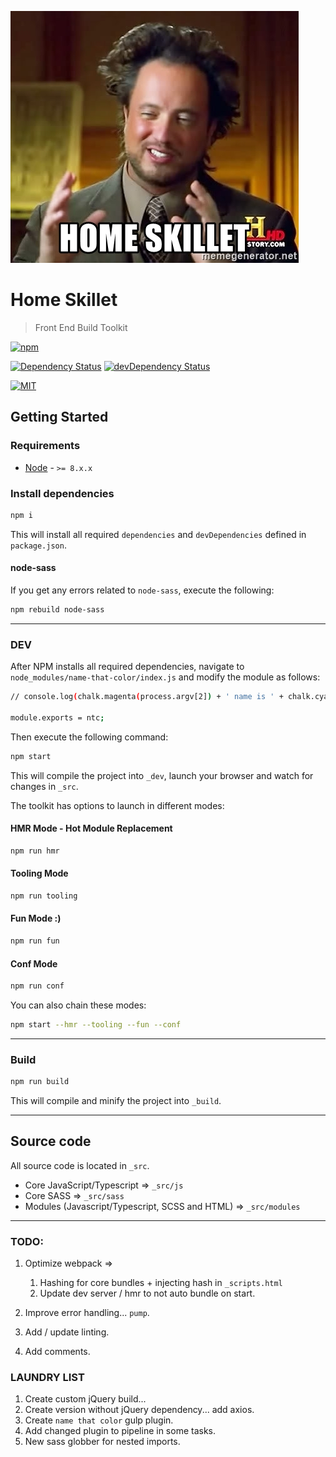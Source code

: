 ![homeskillet]

# Home Skillet
> Front End Build Toolkit

[![npm][npm-image]]()

[![Dependency Status][dep-image]][dep-url] [![devDependency Status][dev-dep-image]][dev-dep-url]

[![MIT][mit-image]][mit-url]

## Getting Started

### Requirements
* [Node][node-url] - `>= 8.x.x`

### Install dependencies
```sh
npm i
```
This will install all required `dependencies` and `devDependencies` defined in `package.json`.

#### node-sass
If you get any errors related to `node-sass`, execute the following:
```sh
npm rebuild node-sass
```

-----------------------

### DEV
After NPM installs all required dependencies, navigate to `node_modules/name-that-color/index.js` and modify the  module as follows:
```sh
// console.log(chalk.magenta(process.argv[2]) + ' name is ' + chalk.cyan(ntc.name(oneColor(process.argv[2]).hex())[1]));

module.exports = ntc;
```

Then execute the following command:
```sh
npm start
```
This will compile the project into `_dev`, launch your browser and watch for changes in `_src`.

The toolkit has options to launch in different modes:

#### HMR Mode - Hot Module Replacement
```sh
npm run hmr
```

#### Tooling Mode
```sh
npm run tooling
```

#### Fun Mode :)
```sh
npm run fun
```

#### Conf Mode
```sh
npm run conf
```

You can also chain these modes:
```sh
npm start --hmr --tooling --fun --conf
```

-----------------------

### Build
```sh
npm run build
```
This will compile and minify the project into `_build`.

-----------------------

## Source code
All source code is located in `_src`.

* Core JavaScript/Typescript => `_src/js`
* Core SASS => `_src/sass`
* Modules (Javascript/Typescript, SCSS and HTML) => `_src/modules`

-----------------------

### TODO:

1. Optimize webpack =>
    1. Hashing for core bundles + injecting hash in `_scripts.html`
    1. Update dev server / hmr to not auto bundle on start.

1. Improve error handling... `pump`.
1. Add / update linting.
1. Add comments.

### LAUNDRY LIST
1. Create custom jQuery build...
1. Create version without jQuery dependency... add axios.
1. Create `name that color` gulp plugin.
1. Add changed plugin to pipeline in some tasks.
1. New sass globber for nested imports.

[node-url]: https://nodejs.org/en/
[npm-url]: https://www.npmjs.com/
[npm-image]: https://img.shields.io/npm/v/npm.svg
[mit-image]: https://img.shields.io/github/license/mashape/apistatus.svg
[mit-url]: https://github.com/jthomas077/home-skillet/blob/master/LICENSE
[dev-dep-image]: https://david-dm.org/jthomas077/home-skillet/dev-status.svg
[dev-dep-url]: https://david-dm.org/jthomas077/home-skillet/?type=dev
[dep-image]: https://david-dm.org/jthomas077/home-skillet/status.svg
[dep-url]: https://david-dm.org/jthomas077/home-skillet
[homeskillet]: toolkit/home-skillet.jpg?raw=true&s=150 "Home Skillet"
